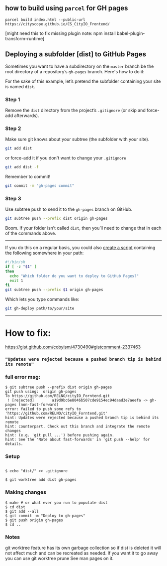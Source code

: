 ## how to build using `parcel` for GH pages 

`parcel build index.html --public-url https://cityscope.github.io/CS_CityIO_Frontend/`

[might need this to fix missing plugin note: npm install babel-plugin-transform-runtime]
## Deploying a subfolder [dist] to GitHub Pages

Sometimes you want to have a subdirectory on the `master` branch be the root directory of a repository’s `gh-pages` branch. Here's how to do it:

For the sake of this example, let’s pretend the subfolder containing your site is named `dist`.

### Step 1

Remove the `dist` directory from the project’s `.gitignore` (or skip and force-add afterwards).

### Step 2

Make sure git knows about your subtree (the subfolder with your site).

```sh
git add dist
```

or force-add it if you don't want to change your `.gitignore`

```sh
git add dist -f
```
Remember to commit!

```sh
git commit -m "gh-pages commit"
```

### Step 3

Use subtree push to send it to the `gh-pages` branch on GitHub.

```sh
git subtree push --prefix dist origin gh-pages
```

Boom. If your folder isn’t called `dist`, then you’ll need to change that in each of the commands above.

---

If you do this on a regular basis, you could also [create a script](https://github.com/cobyism/dotfiles/blob/master/bin/git-gh-deploy) containing the following somewhere in your path:

```sh
#!/bin/sh
if [ -z "$1" ]
then
  echo "Which folder do you want to deploy to GitHub Pages?"
  exit 1
fi
git subtree push --prefix $1 origin gh-pages
```

Which lets you type commands like:

```sh
git gh-deploy path/to/your/site
```

____

# How to fix:
https://gist.github.com/cobyism/4730490#gistcomment-2337463
### `"Updates were rejected because a pushed branch tip is behind its remote"`

### full error msg:

```
$ git subtree push --prefix dist origin gh-pages 
git push using:  origin gh-pages
To https://github.com/RELNO/cityIO_Forntend.git
 ! [rejected]        a19d9bc6e8046b507cde9154ec94daad3e7aeefa -> gh-pages (non-fast-forward)
error: failed to push some refs to 'https://github.com/RELNO/cityIO_Forntend.git'
hint: Updates were rejected because a pushed branch tip is behind its remote
hint: counterpart. Check out this branch and integrate the remote changes
hint: (e.g. 'git pull ...') before pushing again.
hint: See the 'Note about fast-forwards' in 'git push --help' for details.
```


### Setup

```$ rm -rf dist

$ echo "dist/" >> .gitignore

$ git worktree add dist gh-pages
```

### Making changes

```
$ make # or what ever you run to populate dist
$ cd dist
$ git add --all
$ git commit -m "Deploy to gh-pages"
$ git push origin gh-pages
$ cd ..
```

### Notes
git worktree feature has its own garbage collection so if dist is deleted it will not affect much and can be recreated as needed. If you want it to go away you can use git worktree prune See man pages on it.